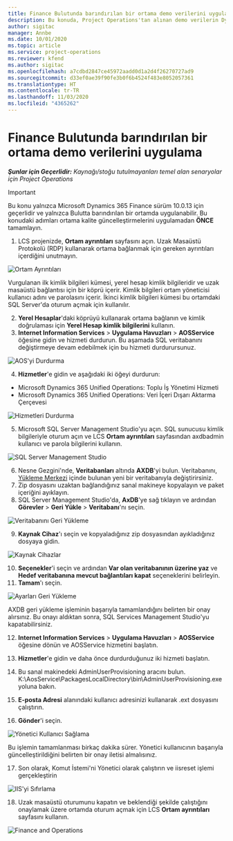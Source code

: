 ```yaml
---
title: Finance Bulutunda barındırılan bir ortama demo verilerini uygulama
description: Bu konuda, Project Operations'tan alınan demo verilerin Dynamics 365 Finance Bulutunda barındırılan bir ortama nasıl uygulanacağı açıklanmaktadır.
author: sigitac
manager: Annbe
ms.date: 10/01/2020
ms.topic: article
ms.service: project-operations
ms.reviewer: kfend
ms.author: sigitac
ms.openlocfilehash: a7cdbd2847ce45972aadd0d1a2d4f26270727ad9
ms.sourcegitcommit: d33ef0ae39f90fe3b0f6b4524f483e8052057361
ms.translationtype: HT
ms.contentlocale: tr-TR
ms.lasthandoff: 11/03/2020
ms.locfileid: "4365262"
---
```

# <a name="apply-demo-data-to-a-finance-cloud-hosted-environment"></a>Finance Bulutunda barındırılan bir ortama demo verilerini uygulama

_**Şunlar için Geçerlidir:** Kaynağı/stoğu tutulmayanları temel alan senaryolar için Project Operations_

> [!IMPORTANT]
> Bu konu yalnızca Microsoft Dynamics 365 Finance sürüm 10.0.13 için geçerlidir ve yalnızca Bulutta barındırılan bir ortamda uygulanabilir. Bu konudaki adımları ortama kalite güncelleştirmelerini uygulamadan **ÖNCE** tamamlayın.

1. LCS projenizde, **Ortam ayrıntıları** sayfasını açın. Uzak Masaüstü Protokolü (RDP) kullanarak ortama bağlanmak için gereken ayrıntıları içerdiğini unutmayın.

![ Ortam Ayrıntıları](./media/1EnvironmentDetails.png)

Vurgulanan ilk kimlik bilgileri kümesi, yerel hesap kimlik bilgileridir ve uzak masaüstü bağlantısı için bir köprü içerir. Kimlik bilgileri ortam yöneticisi kullanıcı adını ve parolasını içerir. İkinci kimlik bilgileri kümesi bu ortamdaki SQL Server'da oturum açmak için kullanılır.

2. **Yerel Hesaplar**'daki köprüyü kullanarak ortama bağlanın ve kimlik doğrulaması için **Yerel Hesap kimlik bilgilerini** kullanın.
3. **Internet Information Services** > **Uygulama Havuzları** > **AOSService** öğesine gidin ve hizmeti durdurun. Bu aşamada SQL veritabanını değiştirmeye devam edebilmek için bu hizmeti durdurursunuz.

![AOS'yi Durdurma](./media/2StopAOS.png)

4. **Hizmetler**'e gidin ve aşağıdaki iki öğeyi durdurun:

- Microsoft Dynamics 365 Unified Operations: Toplu İş Yönetimi Hizmeti
- Microsoft Dynamics 365 Unified Operations: Veri İçeri Dışarı Aktarma Çerçevesi

![Hizmetleri Durdurma](./media/3StopServices.png)

5. Microsoft SQL Server Management Studio'yu açın. SQL sunucusu kimlik bilgileriyle oturum açın ve LCS **Ortam ayrıntıları** sayfasından axdbadmin kullanıcı ve parola bilgilerini kullanın.

![SQL Server Management Studio](./media/4SSMS.png)

6. Nesne Gezgini'nde, **Veritabanları** altında **AXDB**'yi bulun. Veritabanını, [Yükleme Merkezi](https://download.microsoft.com/download/1/a/3/1a314bd2-b082-4a87-abdc-1ba26c92b63d/ProjOpsDemoDataFOGARelease.zip) içinde bulunan yeni bir veritabanıyla değiştirirsiniz. 
7. Zip dosyasını uzaktan bağlandığınız sanal makineye kopyalayın ve paket içeriğini ayıklayın.
8. SQL Server Management Studio'da, **AxDB**'ye sağ tıklayın ve ardından **Görevler** > **Geri Yükle** > **Veritabanı**'nı seçin.

![Veritabanını Geri Yükleme](./media/5RestoreDatabase.png)

9. **Kaynak Cihaz**'ı seçin ve kopyaladığınız zip dosyasından ayıkladığınız dosyaya gidin.

![Kaynak Cihazlar](./media/6SourceDevice.png)

10. **Seçenekler**'i seçin ve ardından **Var olan veritabanının üzerine yaz** ve **Hedef veritabanına mevcut bağlantıları kapat** seçeneklerini belirleyin. 
11. **Tamam**'ı seçin.

![Ayarları Geri Yükleme](./media/7RestoreSetting.png)

AXDB geri yükleme işleminin başarıyla tamamlandığını belirten bir onay alırsınız. Bu onayı aldıktan sonra, SQL Services Management Studio'yu kapatabilirsiniz.

12. **Internet Information Services** > **Uygulama Havuzları** > **AOSService** öğesine dönün ve AOSService hizmetini başlatın.
13. **Hizmetler**'e gidin ve daha önce durdurduğunuz iki hizmeti başlatın.

14. Bu sanal makinedeki AdminUserProvisioning aracını bulun. K:\AosService\PackagesLocalDirectory\bin\AdminUserProvisioning.exe yoluna bakın.
15. **E-posta Adresi** alanındaki kullanıcı adresinizi kullanarak .ext dosyasını çalıştırın. 
16. **Gönder**'i seçin.

![Yönetici Kullanıcı Sağlama](./media/8AdminUserProvisioning.png)

Bu işlemin tamamlanması birkaç dakika sürer. Yönetici kullanıcının başarıyla güncelleştirildiğini belirten bir onay iletisi almalısınız.

17. Son olarak, Komut İstemi'ni Yönetici olarak çalıştırın ve iisreset işlemi gerçekleştirin

![IIS'yi Sıfırlama](./media/9IISReset.png)

18. Uzak masaüstü oturumunu kapatın ve beklendiği şekilde çalıştığını onaylamak üzere ortamda oturum açmak için LCS **Ortam ayrıntıları** sayfasını kullanın.

![Finance and Operations](./media/10FinanceAndOperations.png)
